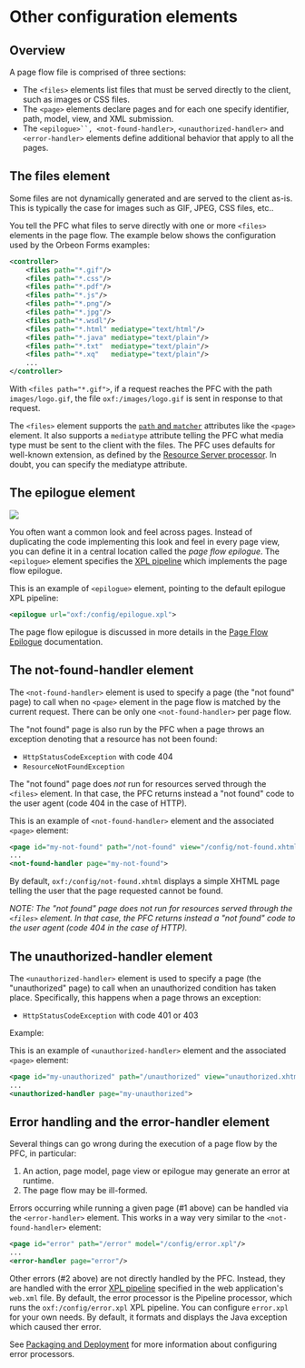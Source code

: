 # Other configuration elements

<!-- toc -->

## Overview

A page flow file is comprised of three sections:

* The `<files>` elements list files that must be served directly to the client, such as images or CSS files.
* The `<page>` elements declare pages and for each one specify identifier, path, model, view, and XML submission.
* The `<epilogue>``, <not-found-handler>`, `<unauthorized-handler>` and `<error-handler>` elements define additional behavior that apply to all the pages.

## The files element

Some files are not dynamically generated and are served to the client as-is. This is typically the case for images such as GIF, JPEG, CSS files, etc..

You tell the PFC what files to serve directly with one or more `<files>` elements in the page flow. The example below shows the configuration used by the Orbeon Forms examples:

```xml
<controller>
    <files path="*.gif"/>
    <files path="*.css"/>
    <files path="*.pdf"/>
    <files path="*.js"/>
    <files path="*.png"/>
    <files path="*.jpg"/>
    <files path="*.wsdl"/>
    <files path="*.html" mediatype="text/html"/>
    <files path="*.java" mediatype="text/plain"/>
    <files path="*.txt"  mediatype="text/plain"/>
    <files path="*.xq"   mediatype="text/plain"/>
    ...
</controller>
```

With `<files path="*.gif">`, if a request reaches the PFC with the path `images/logo.gif`, the file `oxf:/images/logo.gif` is sent in response to that request.

The `<files>` element supports the [`path` and `matcher`][11] attributes like the `<page>` element. It also supports a `mediatype` attribute telling the PFC what media type must be sent to the client with the files. The PFC uses defaults for well-known extension, as defined by the [Resource Server processor][22]. In doubt, you can specify the mediatype attribute.

## The epilogue element

![][23]

You often want a common look and feel across pages. Instead of duplicating the code implementing this look and feel in every page view, you can define it in a central location called the _page flow epilogue_. The `<epilogue>` element specifies the [XPL pipeline][9] which implements the page flow epilogue.

This is an example of `<epilogue>` element, pointing to the default epilogue XPL pipeline:

```xml
<epilogue url="oxf:/config/epilogue.xpl">  
```

The page flow epilogue is discussed in more details in the [Page Flow Epilogue][8] documentation.

## The not-found-handler element

The `<not-found-handler>` element is used to specify a page (the "not found" page) to call when no `<page>` element in the page flow is matched by the current request. There can be only one `<not-found-handler>` per page flow.

The "not found" page is also run by the PFC when a page throws an exception denoting that a resource has not been found:

* `HttpStatusCodeException` with code 404
* `ResourceNotFoundException`

The "not found" page does _not_ run for resources served through the `<files>` element. In that case, the PFC returns instead a "not found" code to the user agent (code 404 in the case of HTTP).

This is an example of `<not-found-handler>` element and the associated `<page>` element:

```xml
<page id="my-not-found" path="/not-found" view="/config/not-found.xhtml">  
...
<not-found-handler page="my-not-found">  
```

By default, `oxf:/config/not-found.xhtml` displays a simple XHTML page telling the user that the page requested cannot be found.

_NOTE: The "not found" page does not run for resources served through the `<files>` element. In that case, the PFC returns instead a "not found" code to the user agent (code 404 in the case of HTTP)._

## The unauthorized-handler element

The `<unauthorized-handler>` element is used to specify a page (the "unauthorized" page) to call when an unauthorized condition has taken place. Specifically, this happens when a page throws an exception:

* `HttpStatusCodeException` with code 401 or 403

Example:

This is an example of `<unauthorized-handler>` element and the associated `<page>` element:

```xml
<page id="my-unauthorized" path="/unauthorized" view="unauthorized.xhtml">  
...
<unauthorized-handler page="my-unauthorized">
```

## Error handling and the error-handler element

Several things can go wrong during the execution of a page flow by the PFC, in particular:

1. An action, page model, page view or epilogue may generate an error at runtime.
2. The page flow may be ill-formed.

Errors occurring while running a given page (#1 above) can be handled via the `<error-handler>` element. This works in a way very similar to the `<not-found-handler>` element:

```xml
<page id="error" path="/error" model="/config/error.xpl"/>
...
<error-handler page="error"/>
```

Other errors (#2 above) are not directly handled by the PFC. Instead, they are handled with the error [XPL pipeline][9] specified in the web application's `web.xml` file. By default, the error processor is the Pipeline processor, which runs the `oxf:/config/error.xpl` XPL pipeline. You can configure `error.xpl` for your own needs. By default, it formats and displays the Java exception which caused ther error.

See [Packaging and Deployment][3] for more information about configuring error processors.

[3]: http://www.orbeon.com/orbeon/doc/integration-packaging
[8]: http://www.orbeon.com/orbeon/doc/reference-epilogue
[9]: http://www.orbeon.com/orbeon/doc/reference-xpl-pipelines
[11]: #matchers
[22]: http://www.orbeon.com/orbeon/doc/processors-other#resource-server
[23]: ../../images/legacy/reference-controller-epilogue.png
